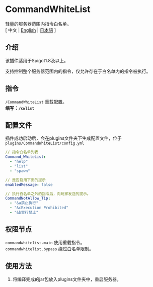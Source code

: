 # CommandWhiteList
轻量的服务器范围内指令白名单。  
[ 中文 | [English](https://github.com/reuAC/CommandWhiteList/blob/reuAC/README_EN.md) | [日本語](https://github.com/reuAC/CommandWhiteList/blob/reuAC/README_JP.md) ]

## 介绍
该插件适用于Spigot1.8及以上。  

支持控制整个服务器范围内的指令，仅允许存在于白名单内的指令被执行。
## 指令
`/CommandWhiteList` 重载配置。  
**缩写：`/cwlist`**

## 配置文件
插件成功启动后，会在plugins文件夹下生成配置文件，位于 `plugins/CommandWhiteList/config.yml`  

```yaml
// 指令白名单列表
Command_WhiteList:
  - "help"
  - "list"
  - "spawn"

// 是否启用下面的提示
enabledMessage: false

// 执行白名单之外的指令后，向玩家发送的提示。
CommandNotAllow_Tip:
  - "&a禁止执行"
  - "&cExecution Prohibited"
  - "&b実行禁止"
```

## 权限节点
`commandwhitelist.main` 使用重载指令。  
`commandwhitelist.bypass` 绕过白名单限制。

## 使用方法
1. 将编译完成的jar包放入plugins文件夹中，重启服务器。